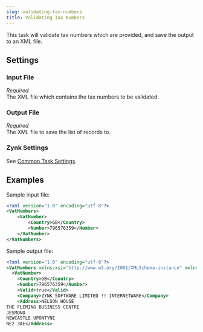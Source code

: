 ```yaml
---
slug: validating-tax-numbers
title: Validating Tax Numbers
---
```


This task will validate tax numbers which are provided, and save the output to an XML file.

## Settings
### Input File
_Required_  
The XML file which contains the tax numbers to be validated.

### Output File
_Required_  
The XML file to save the list of records to.

### Zynk Settings
See [Common Task Settings](common-task-settings).

## Examples
Sample input file:
```xml
<?xml version="1.0" encoding="utf-8"?>
<VatNumbers>
    <VatNumber>
        <Country>GB</Country>
        <Number>796576359</Number>
    </VatNumber>
</VatNumbers>
```

Sample output file:
```xml
<?xml version="1.0" encoding="utf-8"?>
<VatNumbers xmlns:xsi="http://www.w3.org/2001/XMLSchema-instance" xmlns:xsd="http://www.w3.org/2001/XMLSchema">
  <VatNumber>
    <Country>GB</Country>
    <Number>796576359</Number>
    <Valid>true</Valid>
    <Company>ZYNK SOFTWARE LIMITED !! INTERNETWARE</Company>
    <Address>NELSON HOUSE
THE FLEMING BUSINESS CENTRE
JESMOND
NEWCASTLE UPONTYNE
NE2 3AE</Address>
```